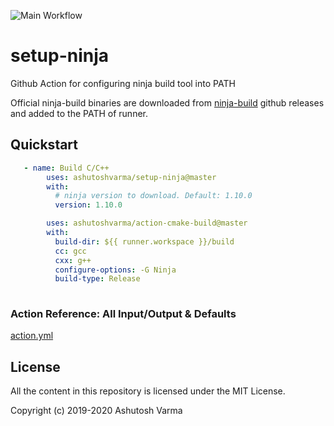 ![Main Workflow](https://github.com/ashutoshvarma/setup-ninja/workflows/Main%20Workflow/badge.svg)

# setup-ninja

Github Action for configuring ninja build tool into PATH

Official ninja-build binaries are downloaded from [ninja-build](https://github.com/ninja-build/ninja/releases) github releases and added to the PATH of runner.

## Quickstart

```yaml
   - name: Build C/C++
        uses: ashutoshvarma/setup-ninja@master
        with:
          # ninja version to download. Default: 1.10.0
          version: 1.10.0

        uses: ashutoshvarma/action-cmake-build@master
        with:
          build-dir: ${{ runner.workspace }}/build
          cc: gcc
          cxx: g++
          configure-options: -G Ninja
          build-type: Release
        
```

### Action Reference: All Input/Output & Defaults
[action.yml](https://github.com/ashutoshvarma/setup-ninja/blob/master/action.yml) 

## License
All the content in this repository is licensed under the MIT License.

Copyright (c) 2019-2020 Ashutosh Varma